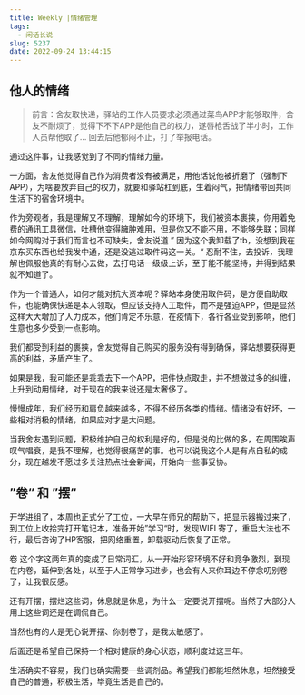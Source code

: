 ```yaml
---
title: Weekly |情绪管理
tags:
  - 闲话长说
slug: 5237
date: 2022-09-24 13:44:15
---
```


## 他人的情绪

> 前言：舍友取快递，驿站的工作人员要求必须通过菜鸟APP才能够取件，舍友不耐烦了，觉得下不下APP是他自己的权力，遂唇枪舌战了半小时，工作人员帮他取了... 回去后他郁闷不止，打了举报电话。

通过这件事，让我感觉到了不同的情绪力量。

一方面，舍友他觉得自己作为消费者没有被满足，用他话说他被折磨了（强制下APP），为啥要放弃自己的权力，就要和驿站杠到底，生着闷气，把情绪带回共同生活下的宿舍环境中。

作为旁观者，我是理解又不理解，理解如今的环境下，我们被资本裹挟，你用着免费的通讯工具微信，吐槽他变得臃肿难用，但是你又不能不用，不能够失联；同样如今网购对于我们而言也不可缺失，舍友说道 ” 因为这个我卸载了tb，没想到我在京东买东西也给我发中通，还是没逃过取件码这一关。“ 忍耐不住，去投诉，我理解也佩服他真的有耐心去做，去打电话一级级上诉，至于能不能坚持，并得到结果就不知道了。

作为一个普通人，如何才能对抗大资本呢？驿站本身使用取件码，是方便自助取件，也能确保快递是本人领取，但应该支持人工取件，而不是强迫APP，但是显然这样大大增加了人力成本，他们肯定不乐意，在疫情下，各行各业受到影响，他们生意也多少受到一点影响。

我们都受到利益的裹挟，舍友觉得自己购买的服务没有得到确保，驿站想要获得更高的利益，矛盾产生了。

如果是我，我可能还是乖乖去下一个APP，把件快点取走，并不想做过多的纠缠，上升到动用情绪，对于现在的我来说还是太奢侈了。

慢慢成年，我们经历和肩负越来越多，不得不经历各类的情绪。情绪没有好坏，一些相对消极的情绪，如果应对才是大问题。

当我舍友遇到问题，积极维护自己的权利是好的，但是说的比做的多，在周围唉声叹气唱衰，是我不理解，也觉得很痛苦的事。也可以说我这个人是有点自私的成分，现在越发不愿过多关注热点社会新闻，开始向一些事妥协。

## ”卷“ 和 ”摆“

开学进组了，本周也正式分了工位，一大早在师兄的帮助下，把显示器搬过来了，到工位上收拾完打开笔记本，准备开始”学习“时，发现WIFI 寄了，重启大法也不行，最后咨询了HP客服，把网络重置，卸载驱动后恢复了正常。

 卷 这个字这两年真的变成了日常词汇，从一开始形容环境不好和竞争激烈，到现在内卷，延伸到各处，以至于人正常学习进步，也会有人来你耳边不停念叨别卷了，让我很反感。

还有开摆，摆烂这些词，休息就是休息，为什么一定要说开摆呢。当然了大部分人用上这些词还是在调侃自己。

当然也有的人是无心说开摆、你别卷了，是我太敏感了。

后面还是希望自己保持一个相对健康的身心状态，顺利度过这三年。

生活确实不容易，我们也确实需要一些调剂品。希望我们都能坦然休息，坦然接受自己的普通，积极生活，毕竟生活是自己的。